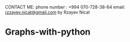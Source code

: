 CONTACT ME:
phone number : +994 070-728-38-64
email: rzzayev.nicat@gmail.com
by Rzayev Nicat
# Graphs-with-python

